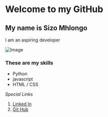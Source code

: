 # Welcome to my GitHub

## My name is Sizo Mhlongo

I am an aspiring developer

![Image](https://cdn.pixabay.com/photo/2023/10/27/09/18/mountains-8344543_1280.jpg)

### These are my skills
-  Python
- javascript
- HTML / CSS

_Special Links_

1. [Linked In](https://linkedin.com/sizo-dev)
2. [Git Hub](https://github.com/sizo-develops)